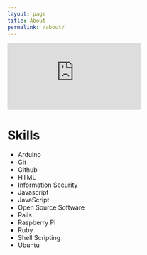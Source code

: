 ```yaml
---
layout: page
title: About
permalink: /about/
---
```


<amp-img width="600" height="300" layout="responsive" src="http://lorempixel.com/600/300/sports">
</amp-img>

<embed src="https://wakatime.com/share/@2f5d8d95-bb59-4d83-8504-17034b540742/544f3549-a2cd-4bef-8417-369b306d39ea.svg" />

# Skills

- Arduino
- Git
- Github
- HTML
- Information Security
- Javascript
- JavaScript
- Open Source Software
- Rails
- Raspberry Pi
- Ruby
- Shell Scripting
- Ubuntu
